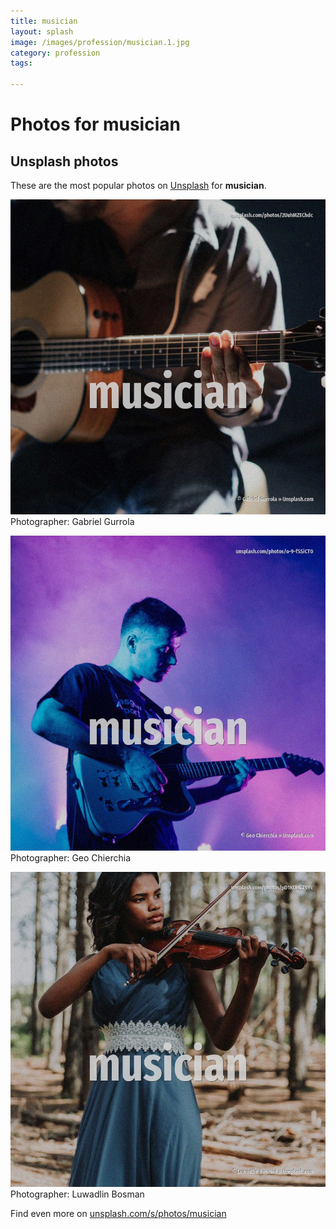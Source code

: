 ```yaml
---
title: musician
layout: splash
image: /images/profession/musician.1.jpg
category: profession
tags:

---
```

# Photos for musician
 
## Unsplash photos
These are the most popular photos on [Unsplash](https://unsplash.com) for **musician**.
 
![musician](/images/profession/musician.1.jpg)
Photographer:  Gabriel Gurrola
 
![musician](/images/profession/musician.2.jpg)
Photographer:  Geo Chierchia
 
![musician](/images/profession/musician.3.jpg)
Photographer:  Luwadlin Bosman
 
Find even more on [unsplash.com/s/photos/musician](https://unsplash.com/s/photos/musician)
 
